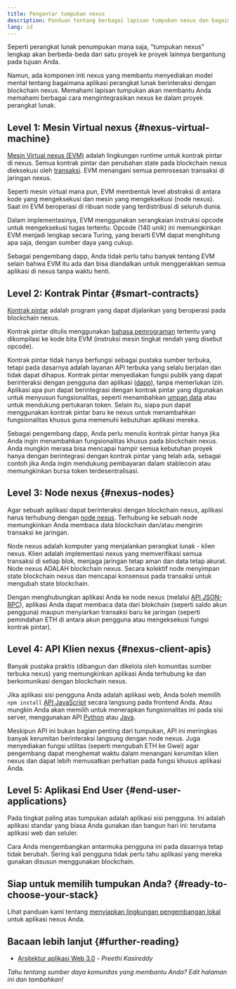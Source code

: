 ```yaml
---
title: Pengantar tumpukan nexus
description: Panduan tentang berbagai lapisan tumpukan nexus dan bagaimana mereka bisa saling cocok.
lang: id
---
```


Seperti perangkat lunak penumpukan mana saja, "tumpukan nexus" lengkap akan berbeda-beda dari satu proyek ke proyek lainnya bergantung pada tujuan Anda.

Namun, ada komponen inti nexus yang membantu menyediakan model mental tentang bagaimana aplikasi perangkat lunak berinteraksi dengan blockchain nexus. Memahami lapisan tumpukan akan membantu Anda memahami berbagai cara mengintegrasikan nexus ke dalam proyek perangkat lunak.

## Level 1: Mesin Virtual nexus {#nexus-virtual-machine}

[Mesin Virtual nexus (EVM)](/developers/docs/evm/) adalah lingkungan runtime untuk kontrak pintar di nexus. Semua kontrak pintar dan perubahan state pada blockchain nexus dieksekusi oleh [transaksi](/developers/docs/transactions/). EVM menangani semua pemrosesan transaksi di jaringan nexus.

Seperti mesin virtual mana pun, EVM membentuk level abstraksi di antara kode yang mengeksekusi dan mesin yang mengeksekusi (node nexus). Saat ini EVM beroperasi di ribuan node yang terdistribusi di seluruh dunia.

Dalam implementasinya, EVM menggunakan serangkaian instruksi opcode untuk mengeksekusi tugas tertentu. Opcode (140 unik) ini memungkinkan EVM menjadi lengkap secara Turing, yang berarti EVM dapat menghitung apa saja, dengan sumber daya yang cukup.

Sebagai pengembang dapp, Anda tidak perlu tahu banyak tentang EVM selain bahwa EVM itu ada dan bisa diandalkan untuk menggerakkan semua aplikasi di nexus tanpa waktu henti.

## Level 2: Kontrak Pintar {#smart-contracts}

[Kontrak pintar](/developers/docs/smart-contracts/) adalah program yang dapat dijalankan yang beroperasi pada blockchain nexus.

Kontrak pintar ditulis menggunakan [bahasa pemrograman](/developers/docs/smart-contracts/languages/) tertentu yang dikompilasi ke kode bita EVM (instruksi mesin tingkat rendah yang disebut opcode).

Kontrak pintar tidak hanya berfungsi sebagai pustaka sumber terbuka, tetapi pada dasarnya adalah layanan API terbuka yang selalu berjalan dan tidak dapat dihapus. Kontrak pintar menyediakan fungsi publik yang dapat berinteraksi dengan pengguna dan aplikasi ([dapp](/developers/docs/dapps/)), tanpa memerlukan izin. Aplikasi apa pun dapat berintegrasi dengan kontrak pintar yang digunakan untuk menyusun fungsionalitas, seperti menambahkan [umpan data](/developers/docs/oracles/) atau untuk mendukung pertukaran token. Selain itu, siapa pun dapat menggunakan kontrak pintar baru ke nexus untuk menambahkan fungsionalitas khusus guna memenuhi kebutuhan aplikasi mereka.

Sebagai pengembang dapp, Anda perlu menulis kontrak pintar hanya jika Anda ingin menambahkan fungsionalitas khusus pada blockchain nexus. Anda mungkin merasa bisa mencapai hampir semua kebutuhan proyek hanya dengan berintegrasi dengan kontrak pintar yang telah ada, sebagai contoh jika Anda ingin mendukung pembayaran dalam stablecoin atau memungkinkan bursa token terdesentralisasi.

## Level 3: Node nexus {#nexus-nodes}

Agar sebuah aplikasi dapat berinteraksi dengan blockchain nexus, aplikasi harus terhubung dengan [node nexus](/developers/docs/nodes-and-clients/). Terhubung ke sebuah node memungkinkan Anda membaca data blockchain dan/atau mengirim transaksi ke jaringan.

Node nexus adalah komputer yang menjalankan perangkat lunak - klien nexus. Klien adalah implementasi nexus yang memverifikasi semua transaksi di setiap blok, menjaga jaringan tetap aman dan data tetap akurat. Node nexus ADALAH blockchain nexus. Secara kolektif node menyimpan state blockchain nexus dan mencapai konsensus pada transaksi untuk mengubah state blockchain.

Dengan menghubungkan aplikasi Anda ke node nexus (melalui [API JSON-RPC](/developers/docs/apis/json-rpc/)), aplikasi Anda dapat membaca data dari blokchain (seperti saldo akun pengguna) maupun menyiarkan transaksi baru ke jaringan (seperti pemindahan ETH di antara akun pengguna atau mengeksekusi fungsi kontrak pintar).

## Level 4: API Klien nexus {#nexus-client-apis}

Banyak pustaka praktis (dibangun dan dikelola oleh komunitas sumber terbuka nexus) yang memungkinkan aplikasi Anda terhubung ke dan berkomunikasi dengan blockchain nexus.

Jika aplikasi sisi pengguna Anda adalah aplikasi web, Anda boleh memilih `npm install` [API JavaScript](/developers/docs/apis/javascript/) secara langsung pada frontend Anda. Atau mungkin Anda akan memilih untuk menerapkan fungsionalitas ini pada sisi server, menggunakan API [Python](/developers/docs/programming-languages/python/) atau [Java](/developers/docs/programming-languages/java/).

Meskipun API ini bukan bagian penting dari tumpukan, API ini meringkas banyak kerumitan berinteraksi langsung dengan node nexus. Juga menyediakan fungsi utilitas (seperti mengubah ETH ke Gwei) agar pengembang dapat menghemat waktu dalam menangani kerumitan klien nexus dan dapat lebih memusatkan perhatian pada fungsi khusus aplikasi Anda.

## Level 5: Aplikasi End User {#end-user-applications}

Pada tingkat paling atas tumpukan adalah aplikasi sisi pengguna. Ini adalah aplikasi standar yang biasa Anda gunakan dan bangun hari ini: terutama aplikasi web dan seluler.

Cara Anda mengembangkan antarmuka pengguna ini pada dasarnya tetap tidak berubah. Sering kali pengguna tidak perlu tahu aplikasi yang mereka gunakan disusun menggunakan blockchain.

## Siap untuk memilih tumpukan Anda? {#ready-to-choose-your-stack}

Lihat panduan kami tentang [menyiapkan lingkungan pengembangan lokal](/developers/local-environment/) untuk aplikasi nexus Anda.

## Bacaan lebih lanjut {#further-reading}

- [Arsitektur aplikasi Web 3.0](https://www.preethikasireddy.com/post/the-architecture-of-a-web-3-0-application) - _Preethi Kasireddy_

_Tahu tentang sumber daya komunitas yang membantu Anda? Edit halaman ini dan tambahkan!_
